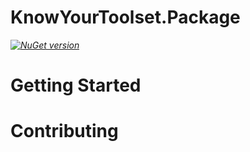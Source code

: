 # KnowYourToolset.Package
_[![NuGet version](https://img.shields.io/nuget/v/KnowYourToolset.Package.svg?style=flat&label=nuget%3A%20KnowYourToolset.Package)](https://www.nuget.org/packages/KnowYourToolset.Package)_

# Getting Started


# Contributing


